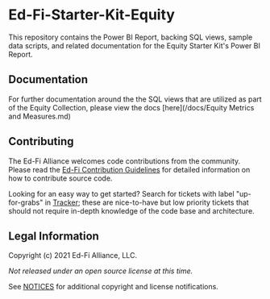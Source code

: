 # Ed-Fi-Starter-Kit-Equity

This repository contains the Power BI Report, backing SQL views, sample data
scripts, and related documentation for the Equity Starter Kit's Power BI
Report.

## Documentation

For further documentation around the the SQL views that are utilized as part
of the Equity Collection, please view the docs
[here](/docs/Equity Metrics and Measures.md)

## Contributing

The Ed-Fi Alliance welcomes code contributions from the community. Please read
the [Ed-Fi Contribution
Guidelines](https://techdocs.ed-fi.org/display/ETKB/Code+Contribution+Guidelines)
for detailed information on how to contribute source code.

Looking for an easy way to get started? Search for tickets with label
"up-for-grabs" in [Tracker](https://tracker.ed-fi.org/issues/?filter=14107);
these are nice-to-have but low priority tickets that should not require in-depth
knowledge of the code base and architecture.

## Legal Information

Copyright (c) 2021 Ed-Fi Alliance, LLC.

_Not released under an open source license at this time._

See [NOTICES](NOTICES.md) for additional copyright and license notifications.
